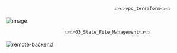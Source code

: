                                              👉👉vpc_terraform👈👈
![image](https://github.com/nitin16503/Terraform/assets/115355852/c914ff9d-ae42-40f6-a868-8442bf081c12)

                          👉👉03_State_File_Management👈👈
![remote-backend](https://github.com/nitin16503/Terraform/assets/115355852/35e9dfbc-9855-4c20-b0ae-128164506daf)


